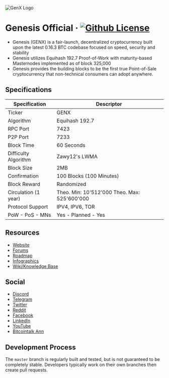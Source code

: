 ![GenX Logo](https://wiki.genesisnetwork.io/images/thumb/7/75/BrandBlueBlue.png/750px-BrandBlueBlue.png "Genesis")

Genesis Official
&middot;
[![Github License](https://img.shields.io/npm/l/express.svg)](https://github.com/genesisofficial/genesis/blob/master/COPYING)
=====================================

* Genesis (GENX) is a fair-launch, decentralized cryptocurrency built upon the latest 0.16.3 BTC codebase focused on speed, security and stability
* Genesis utilizes Equihash 192.7 Proof-of-Work with maturity-based Masternodes implemented as of block 325,000
* Genesis provides the building blocks to be the first true Point-of-Sale cryptocurrency that non-technical consumers can adopt anywhere.

## Specifications

| Specification         | Descriptor                                    |
|-----------------------|-----------------------------------------------|
| Ticker                | GENX                                          |
| Algorithm             | Equihash 192.7                                |
| RPC Port              | 7423                                          |
| P2P Port              | 7233                                          |
| Block Time            | 60 Seconds                                    |
| Difficulty Algorithm  | Zawy12's LWMA                                 |
| Block Size            | 2MB                                           |
| Confirmation          | 100 Blocks (100 Minutes)                      |
| Block Reward          | Randomized                                    |
| Circulation (1 year)  | Theo. Min: 10'512'000 Theo. Max: 525'600'000  |
| Protocol Support      | IPV4, IPV6, TOR                               |
| PoW - PoS - MNs       | Yes - Planned - Yes                           |

## Resources

* [Website](https://genesisnetwork.io/)
* [Forums](https://genesisnetwork.io/forum/)
* [Roadmap](https://genesisnetwork.io/roadmap.php)
* [Infographics](https://genesisnetwork.io/stats/)
* [Wiki/Knowledge Base](https://wiki.genesisnetwork.io/)

## Social
* [Discord](https://discord.io/genesisnetwork)
* [Telegram](https://t.me/genxnetwork)
* [Twitter](https://twitter.com/genx_network)
* [Reddit](https://www.reddit.com/r/genesisnetwork/)
* [Facebook](https://www.facebook.com/genxnetwork/)
* [LinkedIn](https://www.linkedin.com/company/genesisnetwork/)
* [YouTube](https://www.youtube.com/channel/UCMj1uKn_RPNsqGS9CC4uJOQ/)
* [Bitcointalk Ann](https://bitcointalk.org/index.php?topic=4882443)



## Development Process

The `master` branch is regularly built and tested, but is not guaranteed to be completely stable. Developers typically work on their own branches then create pull requests.
